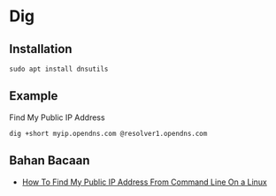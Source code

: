 # Dig

## Installation
```
sudo apt install dnsutils
```

## Example
Find My Public IP Address
```
dig +short myip.opendns.com @resolver1.opendns.com 
```

## Bahan Bacaan
- [How To Find My Public IP Address From Command Line On a Linux](https://www.cyberciti.biz/faq/how-to-find-my-public-ip-address-from-command-line-on-a-linux/)
